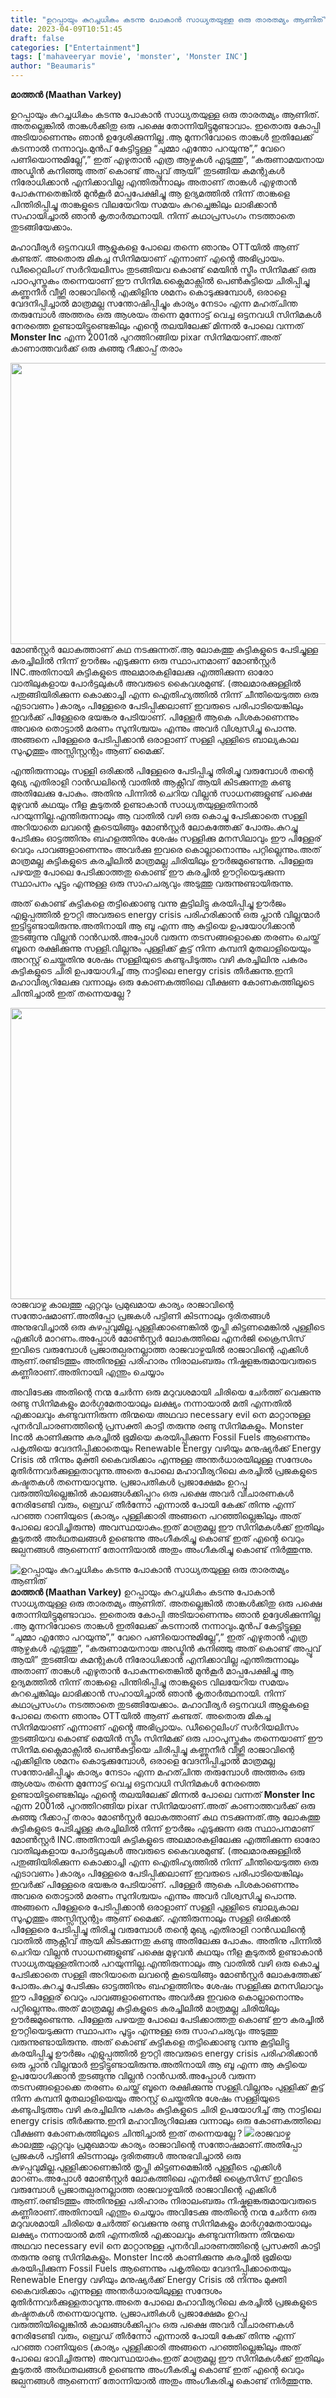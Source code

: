```yaml
---
title: "ഉറപ്പായും കുറച്ചധികം കടന്നു പോകാൻ സാധ്യതയുള്ള ഒരു താരതമ്യം ആണിത്"
date: 2023-04-09T10:51:45
draft: false
categories: ["Entertainment"]
tags: ['mahaveeryar movie', 'monster', 'Monster INC']
author: "Beaumaris"
---
```


<strong>മാത്തൻ (Maathan Varkey)</strong>

ഉറപ്പായും കുറച്ചധികം കടന്നു പോകാൻ സാധ്യതയുള്ള ഒരു താരതമ്യം ആണിത്. അതല്ലെങ്കിൽ താങ്കൾക്കിതു ഒരു പക്ഷെ തോന്നിയിട്ടുമുണ്ടാവാം. ഇതൊരു കോപ്പി അടിയാണെന്നും ഞാൻ ഉദ്ദേശിക്കുന്നില്ല .ആ മുന്നറിവോടെ താങ്കൾ ഇതിലേക്ക് കടന്നാൽ നന്നാവും.മുൻപ് കേട്ടിട്ടുള്ള “ചുമ്മാ എന്തോ പറയുന്നു”,” വേറെ പണിയൊന്നുമില്ലേ”,” ഇത് എഴുതാൻ എത്ര ആഴ്ചകൾ എടുത്തു”, “കരുണാമയനായ അഡ്മിൻ കനിഞ്ഞു അത് കൊണ്ട് അപ്പ്രൂവ് ആയി” തുടങ്ങിയ കമന്റുകൾ നിരോധിക്കാൻ എനിക്കാവില്ല എന്തിരുന്നാലും അതാണ് താങ്കൾ എഴുതാൻ പോകുന്നതെങ്കിൽ മുൻ‌കൂർ മാപ്പപേക്ഷിച്ചു ആ ഉദ്യമത്തിൽ നിന്ന് താങ്കളെ പിന്തിരിപ്പിച്ചു താങ്കളുടെ വിലയേറിയ സമയം കുറച്ചെങ്കിലും ലാഭിക്കാൻ സഹായിച്ചാൽ ഞാൻ കൃതാർത്ഥനായി. നിന്ന് കഥാപ്രസംഗം നടത്താതെ തുടങ്ങിയേക്കാം.

മഹാവീര്യർ ഒട്ടനവധി ആളുകളെ പോലെ തന്നെ ഞാനും OTTയിൽ ആണ് കണ്ടത്. അതൊരു മികച്ച സിനിമയാണ് എന്നാണ് എൻ്റെ അഭിപ്രായം. ഡീറ്റൈലിംഗ് സർറിയലിസം തുടങ്ങിയവ കൊണ്ട് മെയിൻ സ്ട്രീം സിനിമക്ക് ഒരു പാഠപുസ്തകം തന്നെയാണ് ഈ സിനിമ.ക്ലൈമാക്സിൽ പെൺകുട്ടിയെ ചിരിപ്പിച്ചു കണ്ണുനീർ വീഴ്ത്തി രാജാവിന്റെ എക്കിളിനു ശമനം കൊടുക്കുമ്പോൾ, ഒരാളെ വേദനിപ്പിച്ചാൽ മാത്രമല്ല സന്തോഷിപ്പിച്ചും കാര്യം നേടാം എന്ന മഹത്ചിന്ത തരുമ്പോൾ അത്തരം ഒരു ആശയം തന്നെ മുന്നോട്ട് വെച്ച ഒട്ടനവധി സിനിമകൾ നേരത്തെ ഉണ്ടായിട്ടുണ്ടെങ്കിലും എൻ്റെ തലയിലേക്ക് മിന്നൽ പോലെ വന്നത് <strong>Monster Inc</strong> എന്ന 2001ൽ പുറത്തിറങ്ങിയ pixar സിനിമയാണ്.അത് കാണാത്തവർക്ക് ഒരു കുഞ്ഞു റീക്കാപ്പ് തരാം

<img class="size-large wp-image-390879 aligncenter" src="https://cdn.boolokam.com/articles/2023/04/DF-1024x576.jpg" alt="" width="800" height="450" />മോൺസ്റ്റർ ലോകത്താണ് കഥ നടക്കുന്നത്.ആ ലോകത്തു കുട്ടികളുടെ പേടിച്ചുള്ള കരച്ചിലിൽ നിന്ന് ഊർജം എടുക്കുന്ന ഒരു സ്ഥാപനമാണ് മോൺസ്റ്റർ INC.അതിനായി കുട്ടികളുടെ അലമാരകളിലേക്കു എത്തിക്കുന്ന ഓരോ വാതിലുകളായ പോർട്ടലുകൾ അവരുടെ കൈവശമുണ്ട്. (അലമാരക്കുള്ളിൽ പതുങ്ങിയിരിക്കുന്ന കൊക്കാച്ചി എന്ന ഐതിഹ്യത്തിൽ നിന്ന് ചീന്തിയെടുത്ത ഒരു എടാവണം )കാര്യം പിള്ളേരെ പേടിപ്പിക്കലാണ് ഇവരുടെ പരിപാടിയെങ്കിലും ഇവർക്ക് പിള്ളേരെ ഭയങ്കര പേടിയാണ്. പിള്ളേർ ആകെ പിശകാണെന്നും അവരെ തൊട്ടാൽ മരണം സുനിശ്ചയം എന്നും അവർ വിശ്വസിച്ചു പൊന്നു.
അങ്ങനെ പിള്ളേരെ പേടിപ്പിക്കാൻ ഒരാളാണ് സള്ളി പുള്ളിടെ ബാല്യകാല സുഹൃത്തും അസ്സിസ്റ്റന്റും ആണ് മൈക്ക്.

എന്തിരുന്നാലും സള്ളി ഒരിക്കൽ പിള്ളേരെ പേടിപ്പിച്ചു തിരിച്ചു വരുമ്പോൾ തന്റെ മുഖ്യ എതിരാളി റാൻഡലിന്റെ വാതിൽ ആക്റ്റീവ് ആയി കിടക്കുന്നതു കണ്ടു അതിലേക്കു പോകും. അതിനു പിന്നിൽ ചെറിയ വില്ലൻ സാധനങ്ങളുണ്ട് പക്ഷെ മുഴുവൻ കഥയും നീള കൂടുതൽ ഉണ്ടാകാൻ സാധ്യതയുള്ളതിനാൽ പറയുന്നില്ല.എന്തിരുന്നാലും ആ വാതിൽ വഴി ഒരു കൊച്ചു പേടിക്കാതെ സള്ളി അറിയാതെ ലവന്റെ കൂടെയിങ്ങും മോൺസ്റ്റർ ലോകത്തേക്ക് പോരും.കുറച്ചു പേടിക്കും ഓട്ടത്തിനും ബഹളത്തിനും ശേഷം സള്ളിക്കു മനസിലാവും ഈ പിള്ളേര് വെറും പാവങ്ങളാണെന്നും അവർക്കു ഇവരെ കൊല്ലാനൊന്നും പറ്റില്ലെന്നും.അത് മാത്രമല്ല കുട്ടികളുടെ കരച്ചിലിൽ മാത്രമല്ല ചിരിയിലും ഊർജമുണ്ടെന്നു. പിള്ളേരു പഴയതു പോലെ പേടിക്കാത്തതു കൊണ്ട് ഈ കരച്ചിൽ ഊറ്റിയെടുക്കുന്ന സ്ഥാപനം പൂട്ടും എന്നുള്ള ഒരു സാഹചര്യവും അടുത്തു വരുന്നുണ്ടായിരുന്നു.

അത് കൊണ്ട് കുട്ടികളെ തട്ടിക്കൊണ്ടു വന്നു കൂട്ടിലിട്ടു കരയിപ്പിച്ചു ഊർജം എളുപ്പത്തിൽ ഊറ്റി അവരുടെ energy crisis പരിഹരിക്കാൻ ഒരു പ്ലാൻ വില്ലന്മാർ ഇട്ടിട്ടുണ്ടായിരുന്നു.അതിനായി ആ ബൂ എന്ന ആ കുട്ടിയെ ഉപയോഗിക്കാൻ തുടങ്ങുന്നു വില്ലൻ റാൻഡൽ.അപ്പോൾ വരുന്ന തടസങ്ങളൊക്കെ തരണം ചെയ്ത് ബൂനെ രക്ഷിക്കുന്നു സള്ളി.വില്ലനും പുള്ളിക്ക് കൂട്ട് നിന്ന കമ്പനി മുതലാളിയെയും അറസ്റ്റ് ചെയ്തതിനു ശേഷം സള്ളിയുടെ കണ്ടുപിടുത്തം വഴി കരച്ചിലിനു പകരം കുട്ടികളുടെ ചിരി ഉപയോഗിച്ച് ആ നാട്ടിലെ energy crisis തീർക്കുന്നു.ഇനി മഹാവീര്യറിലേക്കു വന്നാലും ഒരു കോണകത്തിലെ വീക്ഷണ കോണകത്തിലൂടെ ചിന്തിച്ചാൽ ഇത് തന്നെയല്ലേ ?

<img class=" wp-image-390880 aligncenter" src="https://cdn.boolokam.com/articles/2023/04/HH.webp" alt="" width="829" height="466" />രാജവാഴ്ച കാലത്തു ഏറ്റവും പ്രമുഖമായ കാര്യം രാജാവിന്റെ സന്തോഷമാണ്.അതിപ്പോ പ്രജകൾ പട്ടിണി കിടന്നാലും ദുരിതങ്ങൾ അനുഭവിച്ചാൽ ഒരു കുഴപ്പവുമില്ല.പുള്ളിക്കാണെങ്കിൽ തൃപ്തി കിട്ടണമെങ്കിൽ പുള്ളീടെ എക്കിൾ മാറണം.അപ്പോൾ മോൺസ്റ്റർ ലോകത്തിലെ എനർജി ക്രൈസിസ് ഇവിടെ വരുമ്പോൾ പ്രജാതല്പരനല്ലാത്ത രാജവാഴ്ചയിൽ രാജാവിന്റെ എക്കിൾ ആണ്.രണ്ടിടത്തും അതിനുള്ള പരിഹാരം നിരാലംബരും നിഷ്കളങ്കരുമായവരുടെ കണ്ണീരാണ്.അതിനായി എന്തും ചെയ്യാം

അവിടേക്കു അതിന്റെ നന്മ ചേർന്ന ഒരു മറുവശമായി ചിരിയെ ചേർത്ത് വെക്കുന്നു രണ്ടു സിനിമകളും മാർഗ്ഗമേതായാലും ലക്ഷ്യം നന്നായാൽ മതി എന്നതിൽ എക്കാലവും കണ്ടുവന്നിരുന്ന തിന്മയെ അഥവാ necessary evil നെ മാറ്റാനുള്ള പുനർവിചാരണത്തിന്റെ പ്രസക്തി കാട്ടി തരുന്നു രണ്ടു സിനിമകളും.
Monster Incൽ കാണിക്കുന്നു കരച്ചിൽ ഭൂമിയെ കരയിപ്പിക്കുന്ന Fossil Fuels ആണെന്നും പകൃതിയെ വേദനിപ്പിക്കാതെയും Renewable Energy വഴിയും മനുഷ്യർക്ക് Energy Crisis ൽ നിന്നും മുക്തി കൈവരിക്കാം എന്നുള്ള അന്തർധാരയിലുള്ള സന്ദേശം മുതിർന്നവർക്കുള്ളതാവുന്നു.അതെ പോലെ മഹാവീര്യറിലെ കരച്ചിൽ പ്രജകളുടെ കഷ്ടതകൾ തന്നെയാവുന്നു. പ്രജാപതികൾ പ്രജാക്ഷേമം ഉറപ്പു വരുത്തിയില്ലെങ്കിൽ കാലങ്ങൾക്കിപ്പുറം ഒരു പക്ഷെ അവർ വിചാരണകൾ നേരിടേണ്ടി വരും, ബ്രെഡ് തീർന്നോ എന്നാൽ പോയി കേക്ക് തിന്നു എന്ന് പറഞ്ഞ റാണിയുടെ (കാര്യം പുള്ളിക്കാരി അങ്ങനെ പറഞ്ഞില്ലെങ്കിലും അത് പോലെ ഭാവിച്ചിരുന്നു) അവസ്ഥയാകും.ഇത് മാത്രമല്ല ഈ സിനിമകൾക്ക് ഇതിലും കൂടുതൽ അർഥതലങ്ങൾ ഉണ്ടെന്നു അംഗീകരിച്ചു കൊണ്ട് ഇത് എന്റെ വെറും ജല്പനങ്ങൾ ആണെന്ന് തോന്നിയാൽ അതും അംഗീകരിച്ചു കൊണ്ട് നിർത്തുന്നു.


![ഉറപ്പായും കുറച്ചധികം കടന്നു പോകാൻ സാധ്യതയുള്ള ഒരു താരതമ്യം ആണിത്](https://cdn.boolokam.com/articles/2023/04/DF-1024x576.jpg)**മാത്തൻ (Maathan Varkey)** ഉറപ്പായും കുറച്ചധികം കടന്നു പോകാൻ സാധ്യതയുള്ള ഒരു താരതമ്യം ആണിത്. അതല്ലെങ്കിൽ താങ്കൾക്കിതു ഒരു പക്ഷെ തോന്നിയിട്ടുമുണ്ടാവാം. ഇതൊരു കോപ്പി അടിയാണെന്നും ഞാൻ ഉദ്ദേശിക്കുന്നില്ല .ആ മുന്നറിവോടെ താങ്കൾ ഇതിലേക്ക് കടന്നാൽ നന്നാവും.മുൻപ് കേട്ടിട്ടുള്ള “ചുമ്മാ എന്തോ പറയുന്നു”,” വേറെ പണിയൊന്നുമില്ലേ”,” ഇത് എഴുതാൻ എത്ര ആഴ്ചകൾ എടുത്തു”, “കരുണാമയനായ അഡ്മിൻ കനിഞ്ഞു അത് കൊണ്ട് അപ്പ്രൂവ് ആയി” തുടങ്ങിയ കമന്റുകൾ നിരോധിക്കാൻ എനിക്കാവില്ല എന്തിരുന്നാലും അതാണ് താങ്കൾ എഴുതാൻ പോകുന്നതെങ്കിൽ മുൻ‌കൂർ മാപ്പപേക്ഷിച്ചു ആ ഉദ്യമത്തിൽ നിന്ന് താങ്കളെ പിന്തിരിപ്പിച്ചു താങ്കളുടെ വിലയേറിയ സമയം കുറച്ചെങ്കിലും ലാഭിക്കാൻ സഹായിച്ചാൽ ഞാൻ കൃതാർത്ഥനായി. നിന്ന് കഥാപ്രസംഗം നടത്താതെ തുടങ്ങിയേക്കാം. മഹാവീര്യർ ഒട്ടനവധി ആളുകളെ പോലെ തന്നെ ഞാനും OTTയിൽ ആണ് കണ്ടത്. അതൊരു മികച്ച സിനിമയാണ് എന്നാണ് എൻ്റെ അഭിപ്രായം. ഡീറ്റൈലിംഗ് സർറിയലിസം തുടങ്ങിയവ കൊണ്ട് മെയിൻ സ്ട്രീം സിനിമക്ക് ഒരു പാഠപുസ്തകം തന്നെയാണ് ഈ സിനിമ.ക്ലൈമാക്സിൽ പെൺകുട്ടിയെ ചിരിപ്പിച്ചു കണ്ണുനീർ വീഴ്ത്തി രാജാവിന്റെ എക്കിളിനു ശമനം കൊടുക്കുമ്പോൾ, ഒരാളെ വേദനിപ്പിച്ചാൽ മാത്രമല്ല സന്തോഷിപ്പിച്ചും കാര്യം നേടാം എന്ന മഹത്ചിന്ത തരുമ്പോൾ അത്തരം ഒരു ആശയം തന്നെ മുന്നോട്ട് വെച്ച ഒട്ടനവധി സിനിമകൾ നേരത്തെ ഉണ്ടായിട്ടുണ്ടെങ്കിലും എൻ്റെ തലയിലേക്ക് മിന്നൽ പോലെ വന്നത് **Monster Inc** എന്ന 2001ൽ പുറത്തിറങ്ങിയ pixar സിനിമയാണ്.അത് കാണാത്തവർക്ക് ഒരു കുഞ്ഞു റീക്കാപ്പ് തരാം മോൺസ്റ്റർ ലോകത്താണ് കഥ നടക്കുന്നത്.ആ ലോകത്തു കുട്ടികളുടെ പേടിച്ചുള്ള കരച്ചിലിൽ നിന്ന് ഊർജം എടുക്കുന്ന ഒരു സ്ഥാപനമാണ് മോൺസ്റ്റർ INC.അതിനായി കുട്ടികളുടെ അലമാരകളിലേക്കു എത്തിക്കുന്ന ഓരോ വാതിലുകളായ പോർട്ടലുകൾ അവരുടെ കൈവശമുണ്ട്. (അലമാരക്കുള്ളിൽ പതുങ്ങിയിരിക്കുന്ന കൊക്കാച്ചി എന്ന ഐതിഹ്യത്തിൽ നിന്ന് ചീന്തിയെടുത്ത ഒരു എടാവണം )കാര്യം പിള്ളേരെ പേടിപ്പിക്കലാണ് ഇവരുടെ പരിപാടിയെങ്കിലും ഇവർക്ക് പിള്ളേരെ ഭയങ്കര പേടിയാണ്. പിള്ളേർ ആകെ പിശകാണെന്നും അവരെ തൊട്ടാൽ മരണം സുനിശ്ചയം എന്നും അവർ വിശ്വസിച്ചു പൊന്നു. അങ്ങനെ പിള്ളേരെ പേടിപ്പിക്കാൻ ഒരാളാണ് സള്ളി പുള്ളിടെ ബാല്യകാല സുഹൃത്തും അസ്സിസ്റ്റന്റും ആണ് മൈക്ക്. എന്തിരുന്നാലും സള്ളി ഒരിക്കൽ പിള്ളേരെ പേടിപ്പിച്ചു തിരിച്ചു വരുമ്പോൾ തന്റെ മുഖ്യ എതിരാളി റാൻഡലിന്റെ വാതിൽ ആക്റ്റീവ് ആയി കിടക്കുന്നതു കണ്ടു അതിലേക്കു പോകും. അതിനു പിന്നിൽ ചെറിയ വില്ലൻ സാധനങ്ങളുണ്ട് പക്ഷെ മുഴുവൻ കഥയും നീള കൂടുതൽ ഉണ്ടാകാൻ സാധ്യതയുള്ളതിനാൽ പറയുന്നില്ല.എന്തിരുന്നാലും ആ വാതിൽ വഴി ഒരു കൊച്ചു പേടിക്കാതെ സള്ളി അറിയാതെ ലവന്റെ കൂടെയിങ്ങും മോൺസ്റ്റർ ലോകത്തേക്ക് പോരും.കുറച്ചു പേടിക്കും ഓട്ടത്തിനും ബഹളത്തിനും ശേഷം സള്ളിക്കു മനസിലാവും ഈ പിള്ളേര് വെറും പാവങ്ങളാണെന്നും അവർക്കു ഇവരെ കൊല്ലാനൊന്നും പറ്റില്ലെന്നും.അത് മാത്രമല്ല കുട്ടികളുടെ കരച്ചിലിൽ മാത്രമല്ല ചിരിയിലും ഊർജമുണ്ടെന്നു. പിള്ളേരു പഴയതു പോലെ പേടിക്കാത്തതു കൊണ്ട് ഈ കരച്ചിൽ ഊറ്റിയെടുക്കുന്ന സ്ഥാപനം പൂട്ടും എന്നുള്ള ഒരു സാഹചര്യവും അടുത്തു വരുന്നുണ്ടായിരുന്നു. അത് കൊണ്ട് കുട്ടികളെ തട്ടിക്കൊണ്ടു വന്നു കൂട്ടിലിട്ടു കരയിപ്പിച്ചു ഊർജം എളുപ്പത്തിൽ ഊറ്റി അവരുടെ energy crisis പരിഹരിക്കാൻ ഒരു പ്ലാൻ വില്ലന്മാർ ഇട്ടിട്ടുണ്ടായിരുന്നു.അതിനായി ആ ബൂ എന്ന ആ കുട്ടിയെ ഉപയോഗിക്കാൻ തുടങ്ങുന്നു വില്ലൻ റാൻഡൽ.അപ്പോൾ വരുന്ന തടസങ്ങളൊക്കെ തരണം ചെയ്ത് ബൂനെ രക്ഷിക്കുന്നു സള്ളി.വില്ലനും പുള്ളിക്ക് കൂട്ട് നിന്ന കമ്പനി മുതലാളിയെയും അറസ്റ്റ് ചെയ്തതിനു ശേഷം സള്ളിയുടെ കണ്ടുപിടുത്തം വഴി കരച്ചിലിനു പകരം കുട്ടികളുടെ ചിരി ഉപയോഗിച്ച് ആ നാട്ടിലെ energy crisis തീർക്കുന്നു.ഇനി മഹാവീര്യറിലേക്കു വന്നാലും ഒരു കോണകത്തിലെ വീക്ഷണ കോണകത്തിലൂടെ ചിന്തിച്ചാൽ ഇത് തന്നെയല്ലേ ? ![](https://cdn.boolokam.com/articles/2023/04/HH.webp)രാജവാഴ്ച കാലത്തു ഏറ്റവും പ്രമുഖമായ കാര്യം രാജാവിന്റെ സന്തോഷമാണ്.അതിപ്പോ പ്രജകൾ പട്ടിണി കിടന്നാലും ദുരിതങ്ങൾ അനുഭവിച്ചാൽ ഒരു കുഴപ്പവുമില്ല.പുള്ളിക്കാണെങ്കിൽ തൃപ്തി കിട്ടണമെങ്കിൽ പുള്ളീടെ എക്കിൾ മാറണം.അപ്പോൾ മോൺസ്റ്റർ ലോകത്തിലെ എനർജി ക്രൈസിസ് ഇവിടെ വരുമ്പോൾ പ്രജാതല്പരനല്ലാത്ത രാജവാഴ്ചയിൽ രാജാവിന്റെ എക്കിൾ ആണ്.രണ്ടിടത്തും അതിനുള്ള പരിഹാരം നിരാലംബരും നിഷ്കളങ്കരുമായവരുടെ കണ്ണീരാണ്.അതിനായി എന്തും ചെയ്യാം അവിടേക്കു അതിന്റെ നന്മ ചേർന്ന ഒരു മറുവശമായി ചിരിയെ ചേർത്ത് വെക്കുന്നു രണ്ടു സിനിമകളും മാർഗ്ഗമേതായാലും ലക്ഷ്യം നന്നായാൽ മതി എന്നതിൽ എക്കാലവും കണ്ടുവന്നിരുന്ന തിന്മയെ അഥവാ necessary evil നെ മാറ്റാനുള്ള പുനർവിചാരണത്തിന്റെ പ്രസക്തി കാട്ടി തരുന്നു രണ്ടു സിനിമകളും. Monster Incൽ കാണിക്കുന്നു കരച്ചിൽ ഭൂമിയെ കരയിപ്പിക്കുന്ന Fossil Fuels ആണെന്നും പകൃതിയെ വേദനിപ്പിക്കാതെയും Renewable Energy വഴിയും മനുഷ്യർക്ക് Energy Crisis ൽ നിന്നും മുക്തി കൈവരിക്കാം എന്നുള്ള അന്തർധാരയിലുള്ള സന്ദേശം മുതിർന്നവർക്കുള്ളതാവുന്നു.അതെ പോലെ മഹാവീര്യറിലെ കരച്ചിൽ പ്രജകളുടെ കഷ്ടതകൾ തന്നെയാവുന്നു. പ്രജാപതികൾ പ്രജാക്ഷേമം ഉറപ്പു വരുത്തിയില്ലെങ്കിൽ കാലങ്ങൾക്കിപ്പുറം ഒരു പക്ഷെ അവർ വിചാരണകൾ നേരിടേണ്ടി വരും, ബ്രെഡ് തീർന്നോ എന്നാൽ പോയി കേക്ക് തിന്നു എന്ന് പറഞ്ഞ റാണിയുടെ (കാര്യം പുള്ളിക്കാരി അങ്ങനെ പറഞ്ഞില്ലെങ്കിലും അത് പോലെ ഭാവിച്ചിരുന്നു) അവസ്ഥയാകും.ഇത് മാത്രമല്ല ഈ സിനിമകൾക്ക് ഇതിലും കൂടുതൽ അർഥതലങ്ങൾ ഉണ്ടെന്നു അംഗീകരിച്ചു കൊണ്ട് ഇത് എന്റെ വെറും ജല്പനങ്ങൾ ആണെന്ന് തോന്നിയാൽ അതും അംഗീകരിച്ചു കൊണ്ട് നിർത്തുന്നു.
